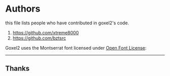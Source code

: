 # Authors
this file lists people who have contributed in goxel2's code.

1. https://github.com/xtreme8000
2. https://github.com/bztsrc

Goxel2 uses the Montserrat font licensed under [Open Font License](https://scripts.sil.org/OFL):

---

## Thanks
